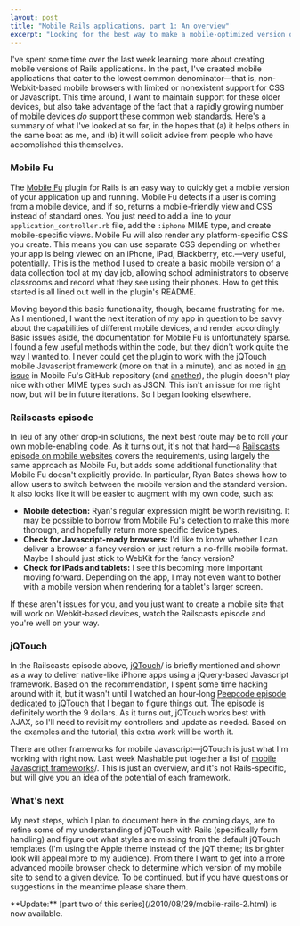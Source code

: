 ```yaml
---
layout: post
title: "Mobile Rails applications, part 1: An overview"
excerpt: "Looking for the best way to make a mobile-optimized version of your website? Here are three resources to get you started, and a look at next steps."
---
```


I've spent some time over the last week learning more about creating mobile versions of Rails applications. In the past, I've created mobile applications that cater to the lowest common denominator&mdash;that is, non-Webkit-based mobile browsers with limited or nonexistent support for CSS or Javascript. This time around, I want to maintain support for these older devices, but also take advantage of the fact that a rapidly growing number of mobile devices _do_ support these common web standards. Here's a summary of what I've looked at so far, in the hopes that (a) it helps others in the same boat as me, and (b) it will solicit advice from people who have accomplished this themselves.

### Mobile Fu

The [Mobile Fu](http://github.com/brendanlim/mobile-fu) plugin for Rails is an easy way to quickly get a mobile version of your application up and running. Mobile Fu detects if a user is coming from a mobile device, and if so, returns a mobile-friendly view and CSS instead of standard ones. You just need to add a line to your `application_controller.rb` file, add the `:iphone` MIME type, and create mobile-specific views. Mobile Fu will also render any platform-specific CSS you create. This means you can use separate CSS depending on whether your app is being viewed on an iPhone, iPad, Blackberry, etc.&mdash;very useful, potentially. This is the method I used to create a basic mobile version of a data collection tool at my day job, allowing school administrators to observe classrooms and record what they see using their phones. How to get this started is all lined out well in the plugin's README.

Moving beyond this basic functionality, though, became frustrating for me. As I mentioned, I want the next iteration of my app in question to be savvy about the capabilities of different mobile devices, and render accordingly. Basic issues aside, the documentation for Mobile Fu is unfortunately sparse. I found a few useful methods within the code, but they didn't work quite the way I wanted to. I never could get the plugin to work with the jQTouch mobile Javascript framework (more on that in a minute), and as noted in [an issue](http://github.com/brendanlim/mobile-fu/issues#issue/6) in Mobile Fu's GitHub repository (and [another](http://github.com/brendanlim/mobile-fu/issues#issue/5)), the plugin doesn't play nice with other MIME types such as JSON. This isn't an issue for me right now, but will be in future iterations. So I began looking elsewhere.

### Railscasts episode

In lieu of any other drop-in solutions, the next best route may be to roll your own mobile-enabling code. As it turns out, it's not that hard&mdash;a [Railscasts episode on mobile websites](http://railscasts.com/episodes/199-mobile-devices) covers the requirements, using largely the same approach as Mobile Fu, but adds some additional functionality that Mobile Fu doesn't explicitly provide. In particular, Ryan Bates shows how to allow users to switch between the mobile version and the standard version. It also looks like it will be easier to augment with my own code, such as:

* **Mobile detection:** Ryan's regular expression might be worth revisiting. It may be possible to borrow from Mobile Fu's detection to make this more thorough, and hopefully return more specific device types.
* **Check for Javascript-ready browsers:** I'd like to know whether I can deliver a browser a fancy version or just return a no-frills mobile format. Maybe I should just stick to WebKit for the fancy version?
* **Check for iPads and tablets:** I see this becoming more important moving forward. Depending on the app, I may not even want to bother with a mobile version when rendering for a tablet's larger screen.

If these aren't issues for you, and you just want to create a mobile site that will work on Webkit-based devices, watch the Railscasts episode and you're well on your way.

### jQTouch

In the Railscasts episode above, [jQTouch](http://www.jqtouch.com)/ is briefly mentioned and shown as a way to deliver native-like iPhone apps using a jQuery-based Javascript framework. Based on the recommendation, I spent some time hacking around with it, but it wasn't until I watched an hour-long [Peepcode episode dedicated to jQTouch](http://peepcode.com/products/jqtouch) that I began to figure things out. The episode is definitely worth the 9 dollars. As it turns out, jQTouch works best with AJAX, so I'll need to revisit my controllers and update as needed. Based on the examples and the tutorial, this extra work will be worth it.

There are other frameworks for mobile Javascript&mdash;jQTouch is just what I'm working with right now. Last week Mashable put together a list of [mobile Javascript frameworks](http://mashable.com/2010/08/18/mobile-web-app-frameworks)/. This is just an overview, and it's not Rails-specific, but will give you an idea of the potential of each framework.

### What's next

My next steps, which I plan to document here in the coming days, are to refine some of my understanding of jQTouch with Rails (specifically form handling) and figure out what styles are missing from the default jQTouch templates (I'm using the Apple theme instead of the jQT theme; its brighter look will appeal more to my audience). From there I want to get into a more advanced mobile browser check to determine which version of my mobile site to send to a given device. To be continued, but if you have questions or suggestions in the meantime please share them.

<div class="alert alert-info" markdown="1">
**Update:** [part two of this series](/2010/08/29/mobile-rails-2.html) is now available.
</div>